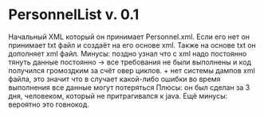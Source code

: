 # PersonnelList v. 0.1 
Начальный XML который он принимает Personnel.xml.
Если его нет он принимает txt файл и создаёт на его основе xml.
Также на основе txt он дополняет xml файл.
Минусы: поздно узнал что с xml надо постоянно тянуть данные постоянно -> все требования не были выполнены и код получился громоздким за счёт овер циклов. + нет системы дампов xml файла, это значит что в случает какой-либо ошибки во время выполнения все данные могут потеряться
Плюсы: он был сделан за 3 дня, человеком, который не притрагивался к java.
Ещё минусы: вероятно это говнокод.

